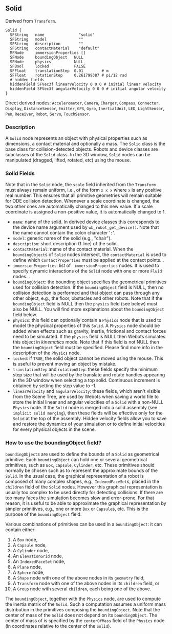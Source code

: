 ## Solid

Derived from `Transform`.


```
Solid {
  SFString   name               "solid"
  SFString   model              ""
  SFString   description        ""
  SFString   contactMaterial    "default"
  MFNode     immersionProperties []
  SFNode     boundingObject   NULL
  SFNode     physics          NULL
  SFBool     locked           FALSE
  SFFloat    translationStep  0.01        # m
  SFFloat    rotationStep     0.261799387 # pi/12 rad 
  # hidden fields
  hiddenField SFVec3f linearVelocity 0 0 0 # initial linear velocity
  hiddenField SFVec3f angularVelocity 0 0 0 # initial angular velocity
}
```

Direct derived nodes: `Accelerometer`, `Camera`, `Charger`, `Compass`,
`Connector`, `Display`, `DistanceSensor`, `Emitter`, `GPS`, `Gyro`,
`InertialUnit`, `LED`, `LightSensor`, `Pen`, `Receiver`, `Robot`, `Servo`,
`TouchSensor`.

### Description

A `Solid` node represents an object with physical properties such as dimensions,
a contact material and optionally a mass. The `Solid` class is the base class
for collision-detected objects. Robots and device classes are subclasses of the
`Solid` class. In the 3D window, `Solid` nodes can be manipulated (dragged,
lifted, rotated, etc) using the mouse.

### Solid Fields

Note that in the `Solid` node, the `scale` field inherited from the `Transform`
must always remain uniform, i.e., of the form `x x x` where `x` is any positive
real number. This ensures that all primitive geometries will remain suitable for
ODE collision detection. Whenever a scale coordinate is changed, the two other
ones are automatically changed to this new value. If a scale coordinate is
assigned a non-positive value, it is automatically changed to 1.

- `name`: name of the solid. In derived device classes this corresponds to the device name argument used by `wb_robot_get_device()`. Note that the name cannot contain the colon character '`:`'.
- `model`: generic name of the solid (e.g., "chair").
- `description`: short description (1 line) of the solid.
- `contactMaterial`: name of the contact material. When the `boundingObject`s of `Solid` nodes intersect, the `contactMaterial` is used to define which `ContactProperties` must be applied at the contact points. .
- `immersionProperties`: list of ` immersionProperties` nodes. It is used to specify dynamic interactions of the `Solid` node with one or more `Fluid` nodes. .
- `boundingObject`: the bounding object specifies the geometrical primitives used for collision detection. If the `boundingObject` field is NULL, then no collision detection is performed and that object can pass through any other object, e.g., the floor, obstacles and other robots. Note that if the `boundingObject` field is NULL then the `physics` field (see below) must also be NULL. You will find more explanations about the `boundingObject` field below.
- `physics`: this field can optionally contain a `Physics` node that is used to model the physical properties of this `Solid`. A `Physics` node should be added when effects such as gravity, inertia, frictional and contact forces need to be simulated. If the `physics` field is NULL then Webots simulates this object in *kinematics* mode. Note that if this field is not NULL then the `boundingObject` field must be specified. Please find more info in the description of the `Physics` node.
- `locked`: if `TRUE`, the solid object cannot be moved using the mouse. This is useful to prevent moving an object by mistake.
- `translationStep` and `rotationStep`: these fields specify the minimum step size that will be used by the translate and rotate handles appearing in the 3D window when selecting a top solid. Continuous increment is obtained by setting the step value to -1.
- `linearVelocity` and `angularVelocity`: these fields, which aren't visible from the Scene Tree, are used by Webots when saving a world file to store the initial linear and angular velocities of a `Solid` with a non-NULL `Physics` node. If the `Solid` node is merged into a solid assembly (see `implicit solid merging`), then these fields will be effective only for the `Solid` at the top of the assembly. Hidden velocity fields allow you to save and restore the dynamics of your simulation or to define initial velocities for every physical objects in the scene.

### How to use the boundingObject field?

`boundingObject`s are used to define the bounds of a `Solid` as geometrical
primitive. Each `boundingObject` can hold one or several geometrical primitives,
such as `Box`, `Capsule`, `Cylinder`, etc. These primitives should normally be
chosen such as to represent the approximate bounds of the `Solid`. In the usual
case, the graphical representation of a robot is composed of many complex
shapes, e.g., `IndexedFaceSet`s, placed in the `children` field of the `Solid`
nodes. However this graphical representation is usually too complex to be used
directly for detecting collisions. If there are too many faces the simulation
becomes slow and error-prone. For that reason, it is useful to be able to
approximate the graphical representation by simpler primitives, e.g., one or
more `Box` or `Capsule`s, etc. This is the purpose of the `boundingObject`
field.

Various combinations of primitives can be used in a `boundingObject`: it can
contain either:

1. A `Box` node,
2. A `Capsule` node,
3. A `Cylinder` node,
4. An `ElevationGrid` node,
5. An `IndexedFaceSet` node,
6. A `Plane` node,
7. A `Sphere` node,
8. A `Shape` node with one of the above nodes in its `geometry` field,
9. A `Transform` node with one of the above nodes in its `children` field, or
10. A `Group` node with several `children`, each being one of the above.

The `boundingObject`, together with the `Physics` node, are used to compute the
inertia matrix of the `Solid`. Such a computation assumes a uniform mass
distribution in the primitives composing the `boundingObject`. Note that the
center of mass of the `Solid` does not depend on its `boundingObject`. The
center of mass of is specified by the `centerOfMass` field of the `Physics` node
(in coordinates relative to the center of the `Solid`).

